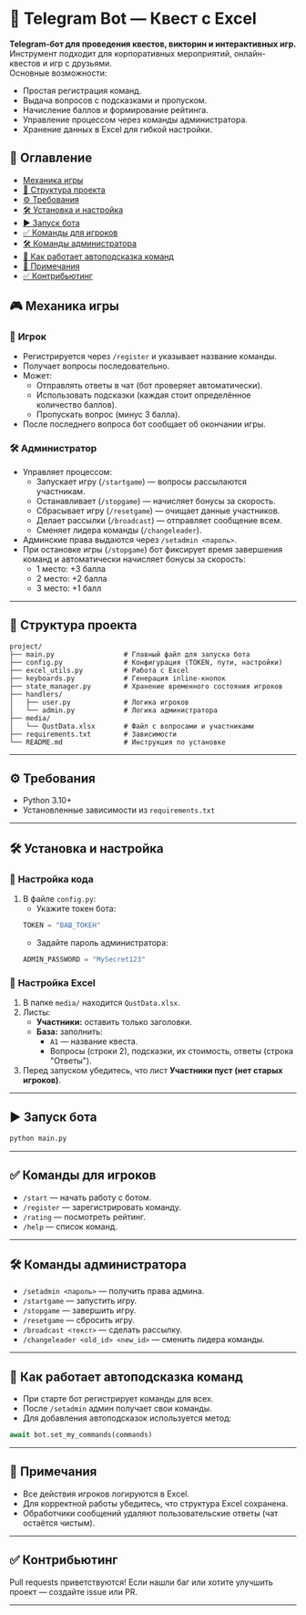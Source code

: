 # 🧩 Telegram Bot — Квест с Excel

**Telegram-бот для проведения квестов, викторин и интерактивных игр.**  
Инструмент подходит для корпоративных мероприятий, онлайн-квестов и игр с друзьями.  
Основные возможности:
- Простая регистрация команд.
- Выдача вопросов с подсказками и пропуском.
- Начисление баллов и формирование рейтинга.
- Управление процессом через команды администратора.
- Хранение данных в Excel для гибкой настройки.


## 📑 Оглавление
- [Механика игры](#механика-игры)
- [📂 Структура проекта](#-структура-проекта)
- [⚙ Требования](#-требования)
- [🛠 Установка и настройка](#-установка-и-настройка)
- [▶ Запуск бота](#-запуск-бота)
- [✅ Команды для игроков](#-команды-для-игроков)
- [🛠 Команды администратора](#-команды-администратора)
- [🔧 Как работает автоподсказка команд](#-как-работает-автоподсказка-команд)
- [📌 Примечания](#-примечания)
- [✅ Контрибьютинг](#-контрибьютинг)


## 🎮 Механика игры

### 👤 **Игрок**
- Регистрируется через `/register` и указывает название команды.
- Получает вопросы последовательно.  
- Может:
  - Отправлять ответы в чат (бот проверяет автоматически).
  - Использовать подсказки (каждая стоит определённое количество баллов).
  - Пропускать вопрос (минус 3 балла).
- После последнего вопроса бот сообщает об окончании игры.

### 🛠 **Администратор**
- Управляет процессом:
  - Запускает игру (`/startgame`) — вопросы рассылаются участникам.
  - Останавливает (`/stopgame`) — начисляет бонусы за скорость.
  - Сбрасывает игру (`/resetgame`) — очищает данные участников.
  - Делает рассылки (`/broadcast`) — отправляет сообщение всем.
  - Сменяет лидера команды (`/changeleader`).
- Админские права выдаются через `/setadmin <пароль>`.
- При остановке игры (`/stopgame`) бот фиксирует время завершения команд и автоматически начисляет бонусы за скорость:
    - 1 место: +3 балла
    - 2 место: +2 балла
    - 3 место: +1 балл


---

## 📂 **Структура проекта**
```
project/
├── main.py                 # Главный файл для запуска бота
├── config.py               # Конфигурация (TOKEN, пути, настройки)
├── excel_utils.py          # Работа с Excel
├── keyboards.py            # Генерация inline-кнопок
├── state_manager.py        # Хранение временного состояния игроков
├── handlers/
│   ├── user.py             # Логика игроков
│   └── admin.py            # Логика администратора
├── media/
│   └── QustData.xlsx       # Файл с вопросами и участниками
├── requirements.txt        # Зависимости
└── README.md               # Инструкция по установке
```

---

## ⚙ **Требования**
- Python 3.10+
- Установленные зависимости из `requirements.txt`

---

## 🛠 **Установка и настройка**

### 🔑 **Настройка кода**
1. В файле `config.py`:
    - Укажите токен бота:
    ```python
    TOKEN = "ВАШ_ТОКЕН"
    ```
    - Задайте пароль администратора:
    ```python
    ADMIN_PASSWORD = "MySecret123"
    ```

### 📄 **Настройка Excel**
1. В папке `media/` находится `QustData.xlsx`.
2. Листы:
   - **Участники:** оставить только заголовки.
   - **База:** заполнить:
     - `A1` — название квеста.
     - Вопросы (строки 2), подсказки, их стоимость, ответы (строка "Ответы").
3. Перед запуском убедитесь, что лист **Участники пуст (нет старых игроков)**.

---

## ▶ **Запуск бота**
```bash
python main.py
```

---

## ✅ **Команды для игроков**
- `/start` — начать работу с ботом.
- `/register` — зарегистрировать команду.
- `/rating` — посмотреть рейтинг.
- `/help` — список команд.

---

## 🛠 **Команды администратора**
- `/setadmin <пароль>` — получить права админа.
- `/startgame` — запустить игру.
- `/stopgame` — завершить игру.
- `/resetgame` — сбросить игру.
- `/broadcast <текст>` — сделать рассылку.
- `/changeleader <old_id> <new_id>` — сменить лидера команды.

---

## 🔧 **Как работает автоподсказка команд**
- При старте бот регистрирует команды для всех.
- После `/setadmin` админ получает свои команды.
- Для добавления автоподсказок используется метод:
```python
await bot.set_my_commands(commands)
```

---

## 📌 **Примечания**
- Все действия игроков логируются в Excel.
- Для корректной работы убедитесь, что структура Excel сохранена.
- Обработчики сообщений удаляют пользовательские ответы (чат остаётся чистым).

---

## ✅ **Контрибьютинг**
Pull requests приветствуются! Если нашли баг или хотите улучшить проект — создайте issue или PR.

---
